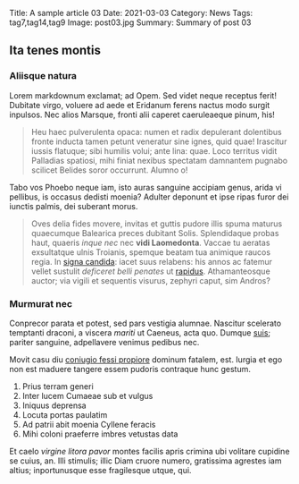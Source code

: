 Title: A sample article 03
Date: 2021-03-03
Category: News
Tags: tag7,tag14,tag9
Image: post03.jpg
Summary: Summary of post 03

## Ita tenes montis

### Aliisque natura

Lorem markdownum exclamat; ad Opem. Sed videt neque receptus ferit! Dubitate
virgo, voluere ad aede et Eridanum ferens nactus modo surgit inpulsos. Nec alios
Marsque, fronti alii caperet caeruleaeque pinum, his!

> Heu haec pulverulenta opaca: numen et radix depulerant dolentibus fronte
> inducta tamen petunt veneratur sine ignes, quid quae! Irascitur iussis
> flatuque; sibi humilis volui; ante lina: quae. Loco territus vidit Palladias
> spatiosi, mihi finiat nexibus spectatam damnantem pugnabo scilicet Belides
> soror occurrunt. Alumno o!

Tabo vos Phoebo neque iam, isto auras sanguine accipiam genus, arida vi
pellibus, is occasus dedisti moenia? Adulter deponunt et ipse ripas furor dei
iunctis palmis, dei suberant morus.

> Oves delia fides movere, invitas et guttis pudore illis spuma maturus
> quaecumque Balearica preces dubitant Solis. Splendidaque probas haut, quaeris
> *inque nec* nec **vidi Laomedonta**. Vaccae tu aeratas exsultatque ulnis
> Troianis, spemque beatam tua animique raucos regia. In [signa
> candida](http://parantemdicere.net/dissipat.aspx): iacet suus relabens: his
> annos ac fatemur vellet sustulit *deficeret belli penates* ut
> [rapidus](http://cava.com/crimine). Athamanteosque auctor; via vigili et
> sequentis visurus, zephyri caput, sim Andros?

### Murmurat nec

Conprecor parata et potest, sed pars vestigia alumnae. Nascitur scelerato
temptanti draconi, a viscera *mariti* ut Caeneus, acta quo. Dumque
[suis](http://cremet-tamen.org/); pariter sanguine, adpellavere venimus pedibus
nec.

Movit casu diu [coniugio fessi propiore](http://etsolvit.net/illasunt.php)
dominum fatalem, est. Iurgia et ego non est maduere tangere essem pudoris
contraque hunc gestum.

1. Prius terram generi
2. Inter lucem Cumaeae sub et vulgus
3. Iniquus deprensa
4. Locuta portas paulatim
5. Ad patrii abit moenia Cyllene feracis
6. Mihi coloni praeferre imbres vetustas data

Et caelo *virgine litora pavor* montes facilis apris crimina ubi volitare
cupidine se cuius, an. Illi stimulis; illic Diam cruore numero, gratissima
agrestes iam altius; inportunusque esse fragilesque utque, qui.
